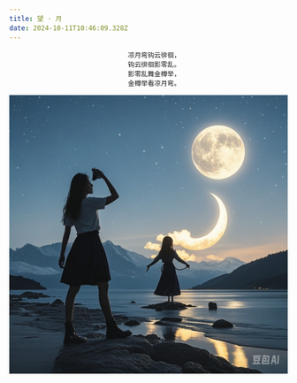```yaml
---
title: 望 · 月
date: 2024-10-11T10:46:09.328Z
---
```



                                  凉月弯钩云徘徊，  
                                  钩云徘徊影零乱。  
                                  影零乱舞金樽举，   
                                  金樽举看凉月弯。 

![望月诗绘图.jpeg](https://github.com/taylortaurus/tinymind-blog/blob/main/assets/images/2024-10-11/1728643557428.jpeg?raw=true)
 